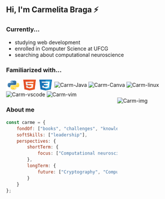 ## Hi, I'm Carmelita Braga ⚡

### Currently...
  * studying web development
  * enrolled in Computer Science at UFCG
  * searching about computational neuroscience

### Familiarized with...
<div style="display: inline_block">
  <img align="center" alt="Carm-Python" height="30" width="40" src="https://raw.githubusercontent.com/devicons/devicon/master/icons/python/python-original.svg">
  <img align="center" alt="Carm-HTML5" height="30" width="40" src="https://raw.githubusercontent.com/devicons/devicon/master/icons/html5/html5-original.svg">
  <img align="center" alt="Carm-CSS3" height="30" width="40" src="https://raw.githubusercontent.com/devicons/devicon/master/icons/css3/css3-original.svg">
  <img align="center" alt="Carm-Java" height="30" width="40" src="https://cdn.jsdelivr.net/gh/devicons/devicon/icons/java/java-original.svg">
  <img align="center" alt="Carm-Canva" height="30" width="40" src="https://cdn.jsdelivr.net/gh/devicons/devicon/icons/canva/canva-original.svg">
  <img  align="center" alt="Carm-linux" height="30" width="40" src="https://cdn.jsdelivr.net/gh/devicons/devicon/icons/linux/linux-original.svg">
  <img align="center" alt="Carm-vscode" height="30" width="40" src="https://cdn.jsdelivr.net/gh/devicons/devicon/icons/vscode/vscode-original.svg">
  <img align="center" alt="Carm-vim" height="30" width="40" src="https://cdn.jsdelivr.net/gh/devicons/devicon/icons/vim/vim-original.svg">   
</div>

<!--
**CarmelitaBraga/CarmelitaBraga** is a ✨ _special_ ✨ repository because its `README.md` (this file) appears on your GitHub profile.

Here are some ideas to get you started:

- 🔭 I’m currently working on ...
- 🌱 I’m currently learning ...
- 👯 I’m looking to collaborate on ...
- 🤔 I’m looking for help with ...
- 💬 Ask me about ...
- 📫 How to reach me: ...
- 😄 Pronouns: ...
- ⚡ Fun fact: ...
-->

<div style="display: inline_block">
<img align="right" alt="Carm-img" height="200" width="200" src="https://cdn.discordapp.com/attachments/1004915442869096479/1066501197667778580/download20230106202503.png">
  </div>
  
  ### About me

```javascript
const carme = {
    fondOf: ["books", "challenges", "knowledge", "technology"],
    softSkills: ["leadership"],
    perspectives: {
        shortTerm: {
            focus: ["Computational neuroscience", "Web development", "C"] 
        },
        longTerm: {
            future: ["Cryptography", "Computational neuroscience"]
        }
    }
};
```
